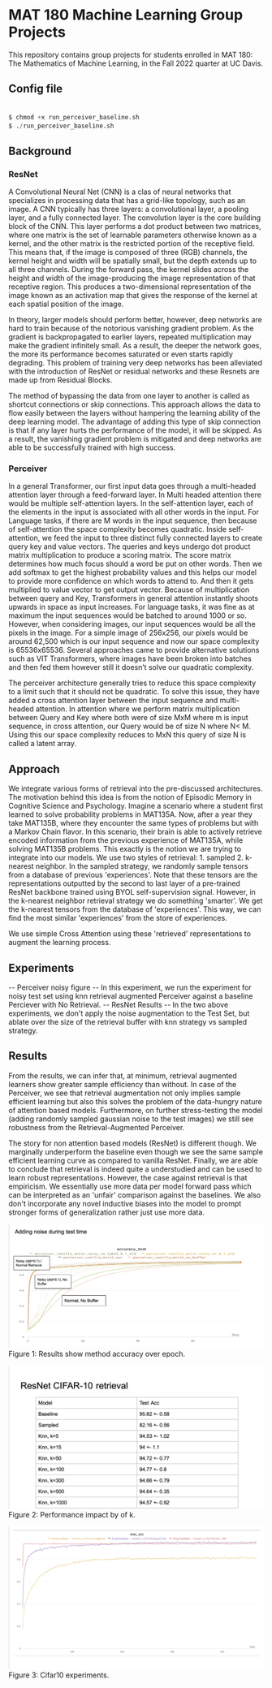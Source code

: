 # MAT 180 Machine Learning Group Projects

This repository contains group projects for students enrolled in MAT 180: The Mathematics of Machine Learning, in the Fall 2022 quarter at UC Davis. 

## Config file

```python

$ chmod +x run_perceiver_baseline.sh 
$ ./run_perceiver_baseline.sh 

```
 
 
## Background
### ResNet

A Convolutional Neural Net (CNN) is a clas of neural networks that specializes in processing data that has a grid-like topology, such as an image. A CNN typically has three layers: a convolutional layer, a pooling layer, and a fully connected layer. The convolution layer is the core building block of the CNN. This layer performs a dot product between two matrices, where one matrix is the set of learnable parameters otherwise known as a kernel, and the other matrix is the restricted portion of the receptive field. This means that, if the image is composed of three (RGB) channels, the kernel height and width will be spatially small, but the depth extends up to all three channels. During the forward pass, the kernel slides across the height and width of the image-producing the image representation of that receptive region. This produces a two-dimensional representation of the image known as an activation map that gives the response of the kernel at each spatial position of the image.

In theory, larger models should perform better, however, deep networks are hard to train because of the notorious vanishing gradient problem. As the gradient is backpropagated to earlier layers, repeated multiplication may make the gradient infinitely small. As a result, the deeper the network goes, the more its performance becomes saturated or even starts rapidly degrading. This problem of training very deep networks has been alleviated with the introduction of ResNet or residual networks and these Resnets are made up from Residual Blocks.

The method of bypassing the data from one layer to another is called as shortcut connections or skip connections. This approach allows the data to flow easily between the layers without hampering the learning ability of the deep learning model. The advantage of adding this type of skip connection is that if any layer hurts the performance of the model, it will be skipped. As a result, the vanishing gradient problem is mitigated and deep networks are able to be successfully trained with high success. 


### Perceiver

In a general Transformer, our first input data goes through a multi-headed attention layer through a feed-forward layer. In Multi headed attention there would be multiple self-attention layers. In the self-attention layer, each of the elements in the input is associated with all other words in the input. For Language tasks, if there are M words in the input sequence, then because of self-attention the space complexity becomes quadratic. Inside self-attention, we feed the input to three distinct fully connected layers to create query key and value vectors. The queries and keys undergo dot product matrix multiplication to produce a scoring matrix. The score matrix determines how much focus should a word be put on other words. Then we add softmax to get the highest probability values and this helps our model to provide more confidence on which words to attend to. And then it gets multiplied to value vector to get output vector. Because of multiplication between query and Key, Transformers in general attention instantly shoots upwards in space as input increases. For language tasks, it was fine as at maximum the input sequences would be batched to around 1000 or so. However, when considering images, our input sequences would be all the pixels in the image. For a simple image of 256x256, our pixels would be around 62,500 which is our input sequence and now our space complexity is 65536x65536. Several approaches came to provide alternative solutions such as VIT Transformers, where images have been broken into batches and then fed them however still it doesn’t solve our quadratic complexity.

The perceiver architecture generally tries to reduce this space complexity to a limit such that it should not be quadratic. To solve this issue, they have added a cross attention layer between the input sequence and multi-headed attention. In attention where we perform matrix multiplication between Query and Key where both were of size MxM where m is input sequence, in cross attention, our Query would be of size N where N< M. Using this our space complexity reduces to MxN this query of size N is called a latent array.


## Approach

We integrate various forms of retrieval into the pre-discussed architectures. The motivation behind this idea is from the notion of Episodic Memory in Cognitive Science and Psychology. Imagine a scenario where a student first learned to solve probability problems in MAT135A. Now, after a year they take MAT135B, where they encounter the same types of problems but with a Markov Chain flavor. In this scenario, their brain is able to actively retrieve encoded information from the previous experience of MAT135A, while solving MAT135B problems.
This exactly is the notion we are trying to integrate into our models. We use two styles of retrieval: 1. sampled 2. k-nearest neighbor.
In the sampled strategy, we randomly sample tensors from a database of previous 'experiences'. Note that these tensors are the representations outputted by the second to last layer of a pre-trained ResNet backbone trained using BYOL self-supervision signal.
However, in the k-nearest neighbor retrieval strategy we do something 'smarter'. We get the k-nearest tensors from the database of 'experiences'. This way, we can find the most similar 'experiences' from the store of experiences.

We use simple Cross Attention using these 'retrieved' representations to augment the learning process.


## Experiments

-- Perceiver noisy figure --
In this experiment, we run the experiment for noisy test set using knn retrieval augmented Perceiver against a baseline Perciever with No Retrieval.
-- ResNet Results --
In the two above experiments, we don't apply the noise augmentation to the Test Set, but ablate over the size of the retrieval buffer with knn strategy vs sampled strategy.

## Results

From the results, we can infer that, at minimum, retrieval augmented learners show greater sample efficiency than without. In case of the Perceiver, we see that retrieval augmentation not only implies sample efficient learning but also this solves the problem of the data-hungry nature of attention based models. Furthermore, on further stress-testing the model (adding randomly sampled gaussian noise to the test images) we still see robustness from the Retrieval-Augmented Perceiver. 

The story for non attention based models (ResNet) is different though. We marginally underperform the baseline even though we see the same sample efficient learning curve as compared to vanilla ResNet. 
Finally, we are able to conclude that retrieval is indeed quite a understudied and can be used to learn robust representations. However, the case against retrieval is that empiricism. We essentially use more data per model forward pass which can be interpreted as an 'unfair' comparison against the baselines. We also don't incorporate any novel inductive biases into the model to prompt stronger forms of generalization rather just use more data.


![Alt text](/Screenshot_2022-12-07_at_8.12.12_PM.png)
Figure 1: Results show method accuracy over epoch. 


![Alt text](/Screenshot_2022-12-07_at_8.13.32_PM.png)
Figure 2: Performance impact by of k.

![Alt text](/Screenshot_2022-12-07_at_8.13.39_PM.png)
Figure 3: Cifar10 experiments.








